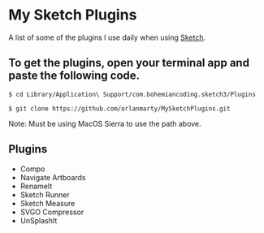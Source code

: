 # My Sketch Plugins

A list of some of the plugins I use daily when using [Sketch](https://www.sketchapp.com).

## To get the plugins, open your terminal app and paste the following code.

	$ cd Library/Application\ Support/com.bohemiancoding.sketch3/Plugins
	
	$ git clone https://github.com/orlanmarty/MySketchPlugins.git	

Note: Must be using MacOS Sierra to use the path above.

## Plugins

- Compo
- Navigate Artboards
- RenameIt
- Sketch Runner
- Sketch Measure
- SVGO Compressor
- UnSplashIt